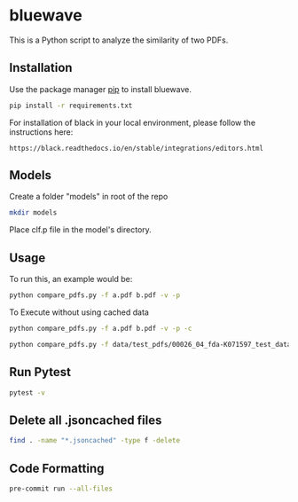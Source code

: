 # bluewave

This is a Python script to analyze the similarity of two PDFs.


## Installation

Use the package manager [pip](https://pip.pypa.io/en/stable/) to install bluewave.

```bash
pip install -r requirements.txt
```
For installation of black in your local environment, please follow the instructions here:
```
https://black.readthedocs.io/en/stable/integrations/editors.html
```

## Models
Create a folder "models" in root of the repo
```bash
mkdir models
```

Place clf.p file in the model's directory.

## Usage
To run this, an example would be:


```bash
python compare_pdfs.py -f a.pdf b.pdf -v -p
```

To Execute without using cached data
```bash
python compare_pdfs.py -f a.pdf b.pdf -v -p -c
```

```bash
python compare_pdfs.py -f data/test_pdfs/00026_04_fda-K071597_test_data.pdf data/test_pdfs/small_test/copied_data.pdf
```

## Run Pytest
```bash
pytest -v
```

## Delete all .jsoncached files
```bash
find . -name "*.jsoncached" -type f -delete
```

## Code Formatting
```bash
pre-commit run --all-files
```
